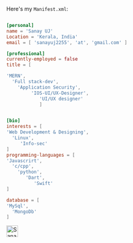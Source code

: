 





              

Here's my `Manifest.xml`:

```toml

[personal]
name = 'Sanay UJ'
Location = 'Kerala, India'
email = [ 'sanayuj2255', 'at', 'gmail.com' ]

[professional]
currently-employed = false
title = [

'MERN', 
  'Full stack-dev',
    'Application Security',  
         'IOS-UI/UX-Designer',
            'UI/UX designer'
            ]


[bio]
interests = [
'Web Development & Designing',
  'Linux',
     'Info-sec'
]
programming-languages = [
'Javascrirt',
  'c/cpp',
    'python',
       'Dart',
          'Swift'
]

database = [
'MySql',
  'MongoDb'
]

```





 <a href="https://www.linkedin.com/in/sanayuj/">
    <img src="https://www.vectorlogo.zone/logos/linkedin/linkedin-icon.svg" alt="Sanay UJ's LinkedIn Profile" height="30" width="30">
  </a>


<p align="center">
  
 
</p>

<p align="left">


<!--   <img src="https://github-readme-stats.vercel.app/api?username=mohdjishin&show_icons=true"  /> 


 -->
